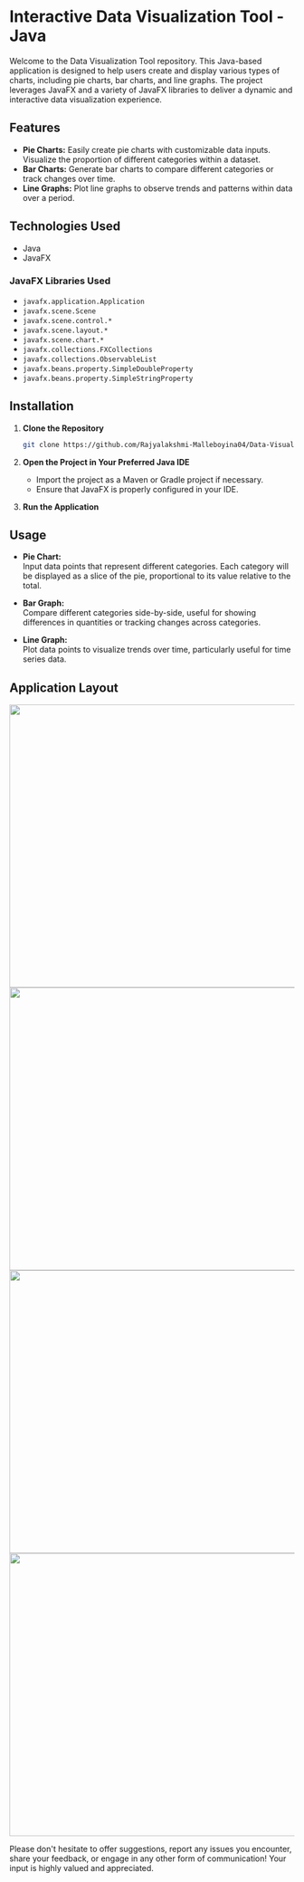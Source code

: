 # Interactive Data Visualization Tool - Java

Welcome to the Data Visualization Tool repository. This Java-based application is designed to help users create and display various types of charts, including pie charts, bar charts, and line graphs. The project leverages JavaFX and a variety of JavaFX libraries to deliver a dynamic and interactive data visualization experience.

## Features 

- **Pie Charts:** Easily create pie charts with customizable data inputs. Visualize the proportion of different categories within a dataset.
- **Bar Charts:** Generate bar charts to compare different categories or track changes over time.
- **Line Graphs:** Plot line graphs to observe trends and patterns within data over a period.

## Technologies Used

- Java
- JavaFX

### JavaFX Libraries Used

- `javafx.application.Application`
- `javafx.scene.Scene`
- `javafx.scene.control.*`
- `javafx.scene.layout.*`
- `javafx.scene.chart.*`
- `javafx.collections.FXCollections`
- `javafx.collections.ObservableList`
- `javafx.beans.property.SimpleDoubleProperty`
- `javafx.beans.property.SimpleStringProperty`

## Installation 

1. **Clone the Repository**

   ```bash
   git clone https://github.com/Rajyalakshmi-Malleboyina04/Data-Visualization-Application.git
   ```
   
2. **Open the Project in Your Preferred Java IDE**

   - Import the project as a Maven or Gradle project if necessary.
   - Ensure that JavaFX is properly configured in your IDE.

3. **Run the Application**

## Usage 

- **Pie Chart:**  
  Input data points that represent different categories. Each category will be displayed as a slice of the pie, proportional to its value relative to the total.
  
- **Bar Graph:**  
  Compare different categories side-by-side, useful for showing differences in quantities or tracking changes across categories.

- **Line Graph:**  
  Plot data points to visualize trends over time, particularly useful for time series data.

## Application Layout

<img src="https://github.com/Rajyalakshmi-Malleboyina04/Data-Visualization-Application/assets/170110607/7d3e49ed-77f3-4066-a6a7-f7ea21a51ae9" width="900px" height="500px"> 

<img src="https://github.com/Rajyalakshmi-Malleboyina04/Data-Visualization-Application/assets/170110607/88f70af5-caab-4fee-92aa-fa2b5b6f2954" width="900px" height="500px"> 

<img src="https://github.com/Rajyalakshmi-Malleboyina04/Data-Visualization-Application/assets/170110607/02a7e374-e10f-4f17-a077-171aa8a2f1af" width="900px" height="500px"> 

<img src="https://github.com/Rajyalakshmi-Malleboyina04/Data-Visualization-Application/assets/170110607/c9ec80ec-5dce-4ed4-bb73-4122a8b33ba8" width="900px" height="500px"> 

Please don't hesitate to offer suggestions, report any issues you encounter, share your feedback, or engage in any other form of communication! Your input is highly valued and appreciated.
